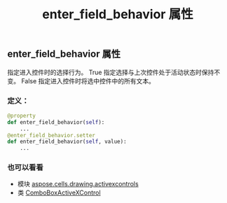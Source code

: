 ﻿---
title: enter_field_behavior 属性
second_title: Aspose.Cells for Python via .NET API 参考文献
description:
type: docs
weight: 110
url: /zh/python-net/aspose.cells.drawing.activexcontrols/comboboxactivexcontrol/enter_field_behavior/
is_root: false
---
## enter_field_behavior 属性

指定进入控件时的选择行为。
 True 指定选择与上次控件处于活动状态时保持不变。
False 指定进入控件时将选中控件中的所有文本。
### 定义：
```python
@property
def enter_field_behavior(self):
    ...
@enter_field_behavior.setter
def enter_field_behavior(self, value):
    ...
```

### 也可以看看
* 模块 [aspose.cells.drawing.activexcontrols](../../)
* 类 [ComboBoxActiveXControl](/cells/zh/python-net/aspose.cells.drawing.activexcontrols/comboboxactivexcontrol)
